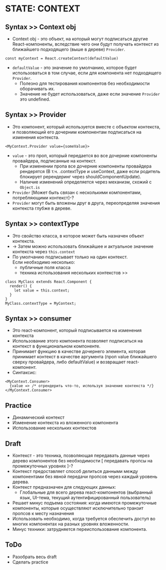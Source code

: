 # STATE: CONTEXT

## Syntax >> Context obj
- Context obj - это объект, на который могут подписаться другие React-компоненты, вследствие чего они будут получать контекст из ближайшего подходящего (выше в дереве) `Provider`.
```
const myContext = React.createContext(defaultValue)
```
- `defaultValue` - это значение по умолчанию, которое будет использоваться в том случае, если для компонента нет подходящего `Provider`.
  - Полезно для тестирования компонентов без необходимости оборачивать их.
  - Значение не будет использоваться, даже если значение `Provider` это undefined.

## Syntax >> Provider
- Это компонент, который используется вместе с объектом контекста, и позволяющий его дочерним компонентам подписаться на изменения контекста.
```
<MyContext.Provider value={someValue}>
```
- `value` - это проп, который передается во все дочерние компоненты провайдера, подписанные на контекст.
  - При изменении пропа все дочерние компоненты провайдера рендерятся (В т.ч. .contextType и useContext, даже если родитель блокирует ререндеринг через shouldComponentUpdate).
  - Наличие изменений определяется через механизм, схожий с `Object.is`
- `Provider` [Может быть связан с несколькими компонентами, потребляющими контекст]-?
- `Provider` могут быть вложены друг в друга, переопределяя значения контекста глубже в дереве.

## Syntax >> contextType
- Это свойство класса, в которое может быть назначен объект контекста.
- -> Затем можно использовать ближайшее и актуальное значение контекста через `this.context`
- По умолчанию подписывает только на один контекст.  
Если необходимо несколько:
  - публичные поля класса
  - техника использования нескольких контекстов >>
```
class MyClass extends React.Component {
  render() {
    let value = this.context;
  }
}
MyClass.contextType = MyContext;
```

## Syntax >> consumer

- Это react-компонент, который подписывается на изменения контекста
- Использование этого компонента позволяет подписаться на контекст в функциональном компоненте.
- Принимает функцию в качестве дочернего элемента, которая принимает контекст в качестве аргумента (проп value ближайшего сверху провайдера, либо defaultValue) и возвращает react-компонент.
- Синтаксис:
```
<MyContext.Consumer>
  {value => /* отрендерить что-то, используя значение контекста */}
</MyContext.Consumer>
```

## Practice

- Динамический контекст
- Изменение контекста из вложенного компонента
- Использование нескольких контекстов

## Draft
- Контекст - это техника, позволяющая передавать данные через дерево компонентов без необходимости [ передавать пропсы на промежуточных уровнях ]-?
- Контекст предоставляет способ делиться данными между компонентами без явной передачи пропсов через каждый уровень дерева.
- Контекст предназначен для следующих данных:
  - Глобальные для всего дерева react-компонентов (выбранный язык, UI-тема, текущий аутентифицированный пользователь)
- Решает минус подъема состояния: когда имеются промежуточные компоненты, которые осуществляют исключительно транзит пропсов к месту назначения
- Использовать необходимо, когда требуется обеспечить доступ во многих компонентах на разных уровнях вложенности.
- Минус техники: затрудняется переиспользование компонента.

## ToDo
- Разобрать весь draft
- Сделать practice